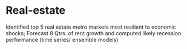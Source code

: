# Real-estate
Identified top 5 real estate metro markets most resilient to economic shocks; Forecast 8 Qtrs. of rent growth and computed likely recession performance (time series/ ensemble models)
